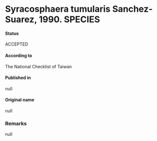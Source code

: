 Syracosphaera tumularis Sanchez-Suarez, 1990. SPECIES
=======

#### Status
ACCEPTED

#### According to
The National Checklist of Taiwan

#### Published in
null

#### Original name
null

### Remarks
null